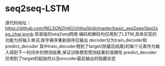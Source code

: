 # seq2seq-LSTM
源代码地址：
https://github.com/NELSONZHAO/zhihu/blob/master/basic_seq2seq/Seq2seq_char.ipynb
简易版的seq2seq网络
编码和解码均仅用到了LSTM,具体实现的功能为将输入单词,按字典序重新排序后输出
decoder分为train_decoder和predict_decoder
其中train_decoder用到了target(除最后结尾<eos>)的每个元素作为输入得到下一时间步的预测结果,保证训练模型预测结果的准确性
    predict_decoder仅用到了target的<go>起始符以及encoder最后输出的隐藏状态
